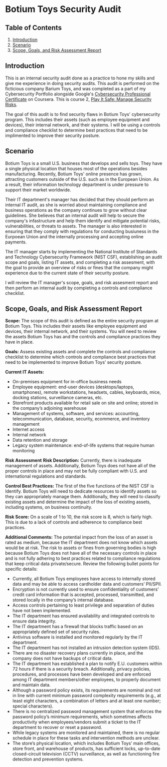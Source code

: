# Botium Toys Security Audit
## Table of Contents
1. [Introduction](#introduction)
2. [Scenario](#scenario)
3. [Scope, Goals, and Risk Assessment Report](#Report)


## Introduction
This is an internal security audit done as a practice to hone my skills and give me experience in doing security audits. This audit is performed on the ficticious company Barium Toys, and was completed as a part of my Cybersecurity Portfolio alongside Google's [Cybersecurity Professional Certificate](https://www.coursera.org/google-certificates/cybersecurity-certificate) on Coursera. This is course 2, [Play It Safe: Manage Security Risks](https://www.coursera.org/learn/manage-security-risks?specialization=google-cybersecurity).

The goal of this audit is to find security flaws in Botium Toys' cybersecurity program. This includes their assets (such as employee equipment and devices), their internal network, and their systems. I will be using a controls and compliance checklist to determine best practices that need to be implimented to improve their security posture.

## Scenario
Botium Toys is a small U.S. business that develops and sells toys. They have a single physical location that houses most of the operations besides manufacturing. Recently, Botium Toys' online presence has grown, attracting customers outside of the U.S. such as in the European Union. As a result, their information technology department is under pressure to support their market worldwide.

Their IT department's manager has decided that they should perform an internal IT audit, as she is worried about maintaining compliance and business operations as the company continues to grow without clear guidelines. She believes that an internal audit will help to secure the company's infastructure and help them identify and mitigate potential risks, vulnerabilities, or threats to assets. The manager is also interested in ensuring that they comply with regulations for conducting busiuness in the Eurpoean Union and the internally processing and accepting online payments.

The IT manager starts by implementing the National Institute of Standards and Technology Cybersecurity Framework (NIST CSF), establishing an audit scope and goals, listing IT assets, and completing a risk assesment, with the goal to provide an overview of risks or fines that the company might experience due to the current state of their security posture.

I will review the IT manager's scope, goals, and risk assesment report and then perform an internal audit by completing a controls and compliance checklist.



## Scope, Goals, and Risk Assessment Report

**Scope:** The scope of this audit is defined as the entire security program at Botium Toys. This includes their assets like employee equipment and devices, their internal network, and their systems. You will need to review the assets Botium Toys has and the controls and compliance practices they have in place.

**Goals:** Assess existing assets and complete the controls and compliance checklist to determine which controls and compliance best practices that need to be implemented to  improve Botium Toys’ security posture.

  **Current IT Assets:**
  * On-premises equipment for in-office business needs  
  * Employee equipment: end-user devices (desktops/laptops, smartphones), remote workstations, headsets, cables, keyboards, mice, docking stations, surveillance cameras, etc.
  * Storefront products available for retail sale on site and online; stored in the company’s adjoining warehouse
  * Management of systems, software, and services: accounting, telecommunication, database, security, ecommerce, and inventory management
  * Internet access
  * Internal network
  * Data retention and storage
  * Legacy system maintenance: end-of-life systems that require human monitoring 

**Risk Assessment**
  **Risk Description:** Currently, there is inadequate management of assets. Additionally, Botium Toys does not have all of the proper controls in place and may not be fully compliant with U.S. and international regulations and standards.

  **Control Best Practices:** The first of the five functions of the NIST CSF is Identify. Botium Toys will need to dedicate resources to identify assets so they can appropriately manage them. Additionally, they will need to classify existing assets and determine the impact of the loss of existing assets, including systems, on business continuity.

  **Risk Score:** On a scale of 1 to 10, the risk score is 8, which is fairly high. This is due to a lack of controls and adherence to compliance best practices.

  **Additional Comments:** The potential impact from the loss of an asset is rated as medium, because the IT department does not know which assets would be at risk. The risk to assets or fines from governing bodies is high because Botium Toys does not have all of the necessary controls in place and is not fully adhering to best practices related to compliance regulations that keep critical data private/secure. Review the following bullet points for specific details:

  * Currently, all Botium Toys employees have access to internally stored data and may be able to access cardholder data and customers’ PII/SPII.
  * Encryption is not currently used to ensure confidentiality of customers’ credit card information that is accepted, processed, transmitted, and stored locally in the company’s internal database. 
  * Access controls pertaining to least privilege and separation of duties have not been implemented.
  * The IT department has ensured availability and integrated controls to ensure data integrity.
  * The IT department has a firewall that blocks traffic based on an appropriately defined set of security rules.
  * Antivirus software is installed and monitored regularly by the IT department. 
  * The IT department has not installed an intrusion detection system (IDS).
  * There are no disaster recovery plans currently in place, and the company does not have backups of critical data. 
  * The IT department has established a plan to notify E.U. customers within 72 hours if there is a security breach. Additionally, privacy policies, procedures, and processes have been developed and are enforced among IT department members/other employees, to properly document and maintain data.
  * Although a password policy exists, its requirements are nominal and not in line with current minimum password complexity requirements (e.g., at least eight characters, a combination of letters and at least one number; special characters). 
  * There is no centralized password management system that enforces the password policy’s minimum requirements, which sometimes affects productivity when employees/vendors submit a ticket to the IT department to recover or reset a password.
  * While legacy systems are monitored and maintained, there is no regular schedule in place for these tasks and intervention methods are unclear.
  * The store’s physical location, which includes Botium Toys’ main offices, store front, and warehouse of products, has sufficient locks, up-to-date closed-circuit television (CCTV) surveillance, as well as functioning fire detection and prevention systems.

    
